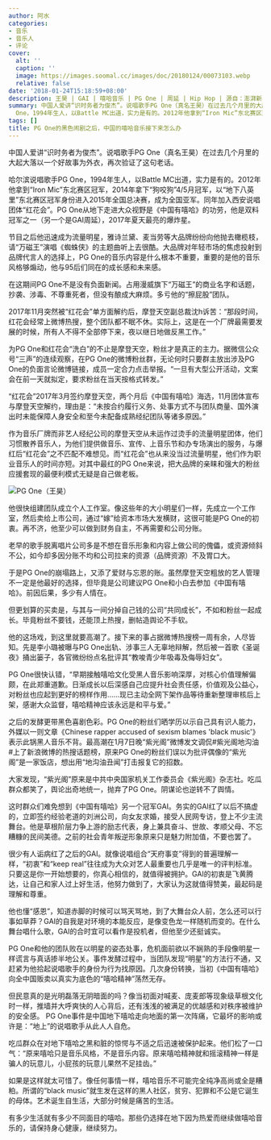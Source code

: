 ```yaml
---
author: 阿水
categories:
- 音乐
- 音乐人
- 评论
cover:
  alt: ''
  caption: ''
  image: https://images.soomal.cc/images/doc/20180124/00073103.webp
  relative: false
date: '2018-01-24T15:18:59+08:00'
description: 王昊 | GAI | 嘻哈音乐 | PG One | 周延 | Hip Hop | 源自：澎湃新闻 | 版权：转载 |  平均/总评分：10.00/50
summary: 中国人爱讲“识时务者为俊杰”。说唱歌手PG One（真名王昊）在过去几个月里的大起大落以一个好故事为外衣，再次验证了这句老话。哈尔滨说唱歌手PG
  One，1994年生人，以Battle MC出道，实力是有的。2012年他拿到“Iron Mic”东北赛区冠军，2014年拿下“狗咬狗”4/5月冠军……
tags: []
title: PG One的黑色闹剧之后，中国的嘻哈音乐接下来怎么办
---
```


中国人爱讲“识时务者为俊杰”。说唱歌手PG One（真名王昊）在过去几个月里的大起大落以一个好故事为外衣，再次验证了这句老话。

哈尔滨说唱歌手PG One，1994年生人，以Battle MC出道，实力是有的。2012年他拿到“Iron Mic”东北赛区冠军，2014年拿下“狗咬狗”4/5月冠军，以“地下八英里”东北赛区冠军身份进入2015年全国总决赛，成为全国亚军。同年加入西安说唱团体“红花会”。PG One从地下走进大众视野是《中国有嘻哈》的功劳，他是双料冠军之一（另一个是GAI周延），2017年夏天最亮的爆炸星。

节目之后他迅速成为流量明星，雅诗兰黛、麦当劳等大品牌纷纷向他抛去橄榄枝，请“万磁王”演唱《蜘蛛侠》的主题曲听上去很酷。大品牌对年轻市场的焦虑投射到品牌代言人的选择上，PG One的音乐内容是什么根本不重要，重要的是他的音乐风格够煽动，他与95后们同在的成长感和未来感。

在这期间PG One不是没有负面新闻。占用漫威旗下“万磁王”的商业名字和话题，抄袭、涉毒、不尊重死者，但没有酿成大麻烦。多亏他的“擦屁股”团队。

2017年11月突然被“红花会”单方面解约后，摩登天空副总裁沈h诉苦：“那段时间，红花会经常上微博热搜，整个团队都不眠不休。实际上，这是在一个厂牌最需要发展的时候，所有人不得不全部停下来，夜以继日地做反黑工作。”

为PG One和红花会“洗白”的不止是摩登天空，粉丝才是真正的主力。据微信公众号“三声”的连续观察，在PG One的微博粉丝群，无论何时只要群主放出涉及PG One的负面言论微博链接，成员一定合力点击举报。“一旦有大型公开活动，文案会在前一天就拟定，要求粉丝在当天按格式转发。”

“红花会”2017年3月签约摩登天空，两个月后《中国有嘻哈》海选，11月团体宣布与摩登天空解约，理由是：“未按合约履行义务、处事方式不与团队商量、国外演出时未能保障人身安全和至今未配备成熟经纪团队等诸多原因。”

作为音乐厂牌而非艺人经纪公司的摩登天空从未运作过烫手的流量明星团体，他们习惯散养音乐人，为他们提供做音乐、宣传、上音乐节和办专场演出的服务，与爆红后“红花会”之不匹配不难想见。而“红花会”也从来没当过流量明星，他们作为职业音乐人的时间亦短。对其中最红的PG One来说，把大品牌的亲睐和强大的粉丝应援套现的最便利模式无疑是自己做老板。

![PG One（王昊）](https://images.soomal.cc/images/doc/20180124/00073103.webp)





他很快组建团队成立个人工作室。像这些年的大小明星们一样，先成立一个工作室，然后卖给上市公司，通过“嫁”给资本市场大发横财，这很可能是PG One的初衷。再不济，他至少可以做到财务自主，不再需要和公司分账。

老早的歌手脱离唱片公司多是不想在音乐形象和内容上做公司的傀儡，或资源倾斜不公，如今却多因分账不均和公司拉来的资源（品牌资源）不及胃口大。

于是PG One的崩塌路上，又添了爱财与忘恩的账。虽然摩登天空粗放的艺人管理不一定是他最好的选择，但毕竟是公司建议PG One和小白去参加《中国有嘻哈》。前因后果，多少有人情在。

但更划算的买卖是，与其与一间分掉自己钱的公司“共同成长”，不如和粉丝一起成长。毕竟粉丝不要钱，还能顶上热搜，删帖造舆论不手软。

他的这场戏，到这里就要高潮了。接下来的事占据微博热搜榜一周有余，人尽皆知。先是李小璐被曝与PG One出轨、涉事三人无辜地辩解，然后被一首歌《圣诞夜》捅出篓子，各官微纷纷点名批评其“教唆青少年吸毒及侮辱妇女”。

PG One很快认错，“早期接触嘻哈文化受黑人音乐影响深厚，对核心价值理解偏颇，在此郑重道歉。日渐成长以后深感自己应提升社会责任感，价值观及公益心，对粉丝也应起到更好的榜样作用……现已主动全网下架作品等待重新整理审核后上架，感谢大众监督，嘻哈精神应该永远是和平与爱。”

之后的发酵更带黑色喜剧色彩。PG One的粉丝们晒学历以示自己具有识人能力，外媒以一则文章《Chinese rapper accused of sexism blames 'black music'》表示此锅黑人音乐不背。最高潮在1月7日晚“紫光阁”微博发文调侃#紫光阁地沟油#上了新浪微博的热搜话题榜，原来PG One的粉丝们误以为批评偶像的“紫光阁”是一家饭店，想出用“地沟油丑闻”打击报复它的招数。

大家发现，“紫光阁”原来是中共中央国家机关工作委员会《紫光阁》杂志社。吃瓜群众都笑了，舆论出奇地统一，抛弃了PG One。阴谋论也逆转不了舆情。

这时群众们难免想到《中国有嘻哈》另一个冠军GAI。务实的GAI红了以后不搞虚的，立即签约经验老道的刘洲公司，向女友求婚，接受人民网专访，登上不少主流舞台。他是草根阶层力争上游的励志代表，身上兼具奋斗、世故、孝顺父母、不忘糟糠的民间美德。之前的社会青年叛逆形象原来只是魅力附加值，不要也罢了。

很少有人诟病红了之后的GAI。就像说唱组合“天府事变”得到的普遍理解一样，“初衷”和“keep real”往往成为大众对艺人最重要也几乎是唯一的评判标准。只要这是你一开始想要的，你真心相信的，就值得被拥护。GAI的初衷是飞黄腾达，让自己和家人过上好生活，他努力做到了，大家认为这就值得赞美，最起码是理解和尊重。

他也懂“感恩”，知道赤脚的时候可以骂天骂地，到了大舞台众人前，怎么还可以行事如草莽？GAI的自我是对环境的本能反应，是像变色龙一样随机而变的。在什么舞台唱什么歌，GAI的合时宜可以看作是投机者，但他至少还挺诚实。

PG One和他的团队败在以明星的姿态处事，危机面前欲以不娴熟的手段像明星一样谎言与真话掺半地公关。事件发酵过程中，当团队发现“明星”的方法行不通，又赶紧为他拾起说唱歌手的身份为行为找原因。几次身份转换，当初《中国有嘻哈》向全中国贩卖以真实为底色的“嘻哈精神”荡然无存。

但民意真的是光明磊落无阴暗面的吗？像当初面对喊麦、庞麦郎等现象级草根文化时一样，推墙并大呼爽快的人心背后，还有浅浅的被满足的优越感和对秩序被维护的安全感。
PG One事件是中国地下嘻哈走向地面的第一次阵痛，它最坏的影响或许是：“地上”的说唱歌手从此人人自危。

吃瓜群众在对地下嘻哈之黑和脏的惊愕与不适之后迅速被保护起来。他们松了一口气：“原来嘻哈只是音乐风格，不是音乐内容。原来嘻哈精神就和摇滚精神一样是骗人的玩意儿，小屁孩的玩意儿果然不足挂齿。”

如果是这样就太可惜了。像任何事情一样，嘻哈音乐不可能完全纯净高尚或全是糟粕。所谓的“black music”就生发在这样的黑人社区，贫穷、犯罪和不公是它诞生的母体。艺术诞生自生活，大部分时候是痛苦的生活。

有多少生活就有多少不同面目的嘻哈。那些仍选择在地下因为热爱而继续做嘻哈音乐的，请保持身心健康，继续努力。